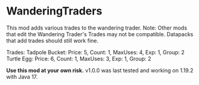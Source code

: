 ﻿# WanderingTraders
This mod adds various trades to the wandering trader.
Note: Other mods that edit the Wandering Trader's Trades may not be compatible.
Datapacks that add trades should still work fine.

Trades:
Tadpole Bucket: Price: 5, Count: 1, MaxUses: 4, Exp: 1, Group: 2
Turtle Egg: Price: 6, Count: 1, MaxUses: 3, Exp: 1, Group: 2

**Use this mod at your own risk.**
v1.0.0 was last tested and working on 1.19.2 with Java 17.
